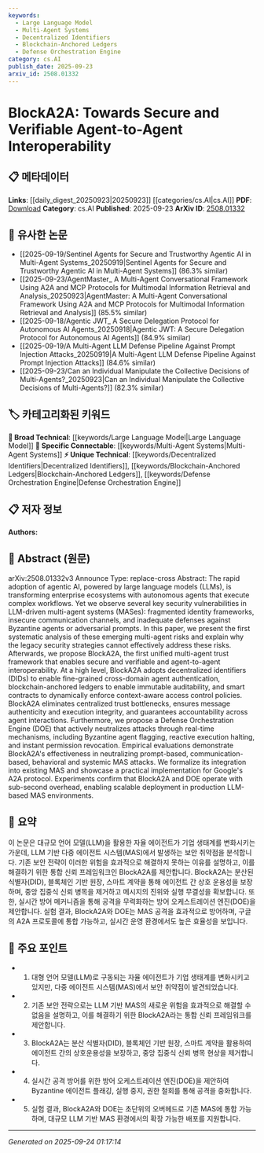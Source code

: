 ```yaml
---
keywords:
  - Large Language Model
  - Multi-Agent Systems
  - Decentralized Identifiers
  - Blockchain-Anchored Ledgers
  - Defense Orchestration Engine
category: cs.AI
publish_date: 2025-09-23
arxiv_id: 2508.01332
---
```


<!-- KEYWORD_LINKING_METADATA:
{
  "processed_timestamp": "2025-09-24T01:17:14.221562",
  "vocabulary_version": "1.0",
  "selected_keywords": [
    "Large Language Model",
    "Multi-Agent Systems",
    "Decentralized Identifiers",
    "Blockchain-Anchored Ledgers",
    "Defense Orchestration Engine"
  ],
  "rejected_keywords": [],
  "similarity_scores": {
    "Large Language Model": 0.8,
    "Multi-Agent Systems": 0.79,
    "Decentralized Identifiers": 0.77,
    "Blockchain-Anchored Ledgers": 0.75,
    "Defense Orchestration Engine": 0.78
  },
  "extraction_method": "AI_prompt_based",
  "budget_applied": true,
  "candidates_json": {
    "candidates": [
      {
        "surface": "Large Language Models",
        "canonical": "Large Language Model",
        "aliases": [
          "LLMs"
        ],
        "category": "broad_technical",
        "rationale": "Large Language Models are central to the discussed AI systems and connect to a wide range of related research.",
        "novelty_score": 0.45,
        "connectivity_score": 0.88,
        "specificity_score": 0.65,
        "link_intent_score": 0.8
      },
      {
        "surface": "Multi-Agent Systems",
        "canonical": "Multi-Agent Systems",
        "aliases": [
          "MASes"
        ],
        "category": "specific_connectable",
        "rationale": "Multi-Agent Systems are a key focus of the paper, providing a specific context for interoperability and security discussions.",
        "novelty_score": 0.55,
        "connectivity_score": 0.78,
        "specificity_score": 0.82,
        "link_intent_score": 0.79
      },
      {
        "surface": "Decentralized Identifiers",
        "canonical": "Decentralized Identifiers",
        "aliases": [
          "DIDs"
        ],
        "category": "unique_technical",
        "rationale": "Decentralized Identifiers are a novel component of the proposed framework, enhancing security and authentication.",
        "novelty_score": 0.7,
        "connectivity_score": 0.65,
        "specificity_score": 0.85,
        "link_intent_score": 0.77
      },
      {
        "surface": "Blockchain-Anchored Ledgers",
        "canonical": "Blockchain-Anchored Ledgers",
        "aliases": [],
        "category": "unique_technical",
        "rationale": "Blockchain-Anchored Ledgers are crucial for ensuring auditability and trust in the proposed system.",
        "novelty_score": 0.68,
        "connectivity_score": 0.7,
        "specificity_score": 0.8,
        "link_intent_score": 0.75
      },
      {
        "surface": "Defense Orchestration Engine",
        "canonical": "Defense Orchestration Engine",
        "aliases": [
          "DOE"
        ],
        "category": "unique_technical",
        "rationale": "The Defense Orchestration Engine is a unique mechanism for real-time threat mitigation in the proposed framework.",
        "novelty_score": 0.72,
        "connectivity_score": 0.6,
        "specificity_score": 0.88,
        "link_intent_score": 0.78
      }
    ],
    "ban_list_suggestions": [
      "method",
      "experiment",
      "performance"
    ]
  },
  "decisions": [
    {
      "candidate_surface": "Large Language Models",
      "resolved_canonical": "Large Language Model",
      "decision": "linked",
      "scores": {
        "novelty": 0.45,
        "connectivity": 0.88,
        "specificity": 0.65,
        "link_intent": 0.8
      }
    },
    {
      "candidate_surface": "Multi-Agent Systems",
      "resolved_canonical": "Multi-Agent Systems",
      "decision": "linked",
      "scores": {
        "novelty": 0.55,
        "connectivity": 0.78,
        "specificity": 0.82,
        "link_intent": 0.79
      }
    },
    {
      "candidate_surface": "Decentralized Identifiers",
      "resolved_canonical": "Decentralized Identifiers",
      "decision": "linked",
      "scores": {
        "novelty": 0.7,
        "connectivity": 0.65,
        "specificity": 0.85,
        "link_intent": 0.77
      }
    },
    {
      "candidate_surface": "Blockchain-Anchored Ledgers",
      "resolved_canonical": "Blockchain-Anchored Ledgers",
      "decision": "linked",
      "scores": {
        "novelty": 0.68,
        "connectivity": 0.7,
        "specificity": 0.8,
        "link_intent": 0.75
      }
    },
    {
      "candidate_surface": "Defense Orchestration Engine",
      "resolved_canonical": "Defense Orchestration Engine",
      "decision": "linked",
      "scores": {
        "novelty": 0.72,
        "connectivity": 0.6,
        "specificity": 0.88,
        "link_intent": 0.78
      }
    }
  ]
}
-->

# BlockA2A: Towards Secure and Verifiable Agent-to-Agent Interoperability

## 📋 메타데이터

**Links**: [[daily_digest_20250923|20250923]] [[categories/cs.AI|cs.AI]]
**PDF**: [Download](https://arxiv.org/pdf/2508.01332.pdf)
**Category**: cs.AI
**Published**: 2025-09-23
**ArXiv ID**: [2508.01332](https://arxiv.org/abs/2508.01332)

## 🔗 유사한 논문
- [[2025-09-19/Sentinel Agents for Secure and Trustworthy Agentic AI in Multi-Agent Systems_20250919|Sentinel Agents for Secure and Trustworthy Agentic AI in Multi-Agent Systems]] (86.3% similar)
- [[2025-09-23/AgentMaster_ A Multi-Agent Conversational Framework Using A2A and MCP Protocols for Multimodal Information Retrieval and Analysis_20250923|AgentMaster: A Multi-Agent Conversational Framework Using A2A and MCP Protocols for Multimodal Information Retrieval and Analysis]] (85.5% similar)
- [[2025-09-18/Agentic JWT_ A Secure Delegation Protocol for Autonomous AI Agents_20250918|Agentic JWT: A Secure Delegation Protocol for Autonomous AI Agents]] (84.9% similar)
- [[2025-09-19/A Multi-Agent LLM Defense Pipeline Against Prompt Injection Attacks_20250919|A Multi-Agent LLM Defense Pipeline Against Prompt Injection Attacks]] (84.6% similar)
- [[2025-09-23/Can an Individual Manipulate the Collective Decisions of Multi-Agents?_20250923|Can an Individual Manipulate the Collective Decisions of Multi-Agents?]] (82.3% similar)

## 🏷️ 카테고리화된 키워드
**🧠 Broad Technical**: [[keywords/Large Language Model|Large Language Model]]
**🔗 Specific Connectable**: [[keywords/Multi-Agent Systems|Multi-Agent Systems]]
**⚡ Unique Technical**: [[keywords/Decentralized Identifiers|Decentralized Identifiers]], [[keywords/Blockchain-Anchored Ledgers|Blockchain-Anchored Ledgers]], [[keywords/Defense Orchestration Engine|Defense Orchestration Engine]]

## 📋 저자 정보

**Authors:** 

## 📄 Abstract (원문)

arXiv:2508.01332v3 Announce Type: replace-cross 
Abstract: The rapid adoption of agentic AI, powered by large language models (LLMs), is transforming enterprise ecosystems with autonomous agents that execute complex workflows. Yet we observe several key security vulnerabilities in LLM-driven multi-agent systems (MASes): fragmented identity frameworks, insecure communication channels, and inadequate defenses against Byzantine agents or adversarial prompts. In this paper, we present the first systematic analysis of these emerging multi-agent risks and explain why the legacy security strategies cannot effectively address these risks. Afterwards, we propose BlockA2A, the first unified multi-agent trust framework that enables secure and verifiable and agent-to-agent interoperability. At a high level, BlockA2A adopts decentralized identifiers (DIDs) to enable fine-grained cross-domain agent authentication, blockchain-anchored ledgers to enable immutable auditability, and smart contracts to dynamically enforce context-aware access control policies. BlockA2A eliminates centralized trust bottlenecks, ensures message authenticity and execution integrity, and guarantees accountability across agent interactions. Furthermore, we propose a Defense Orchestration Engine (DOE) that actively neutralizes attacks through real-time mechanisms, including Byzantine agent flagging, reactive execution halting, and instant permission revocation. Empirical evaluations demonstrate BlockA2A's effectiveness in neutralizing prompt-based, communication-based, behavioral and systemic MAS attacks. We formalize its integration into existing MAS and showcase a practical implementation for Google's A2A protocol. Experiments confirm that BlockA2A and DOE operate with sub-second overhead, enabling scalable deployment in production LLM-based MAS environments.

## 📝 요약

이 논문은 대규모 언어 모델(LLM)을 활용한 자율 에이전트가 기업 생태계를 변화시키는 가운데, LLM 기반 다중 에이전트 시스템(MAS)에서 발생하는 보안 취약점을 분석합니다. 기존 보안 전략이 이러한 위험을 효과적으로 해결하지 못하는 이유를 설명하고, 이를 해결하기 위한 통합 신뢰 프레임워크인 BlockA2A를 제안합니다. BlockA2A는 분산된 식별자(DID), 블록체인 기반 원장, 스마트 계약을 통해 에이전트 간 상호 운용성을 보장하며, 중앙 집중식 신뢰 병목을 제거하고 메시지의 진위와 실행 무결성을 확보합니다. 또한, 실시간 방어 메커니즘을 통해 공격을 무력화하는 방어 오케스트레이션 엔진(DOE)을 제안합니다. 실험 결과, BlockA2A와 DOE는 MAS 공격을 효과적으로 방어하며, 구글의 A2A 프로토콜에 통합 가능하고, 실시간 운영 환경에서도 높은 효율성을 보입니다.

## 🎯 주요 포인트

- 1. 대형 언어 모델(LLM)로 구동되는 자율 에이전트가 기업 생태계를 변화시키고 있지만, 다중 에이전트 시스템(MAS)에서 보안 취약점이 발견되었습니다.
- 2. 기존 보안 전략으로는 LLM 기반 MAS의 새로운 위험을 효과적으로 해결할 수 없음을 설명하고, 이를 해결하기 위한 BlockA2A라는 통합 신뢰 프레임워크를 제안합니다.
- 3. BlockA2A는 분산 식별자(DID), 블록체인 기반 원장, 스마트 계약을 활용하여 에이전트 간의 상호운용성을 보장하고, 중앙 집중식 신뢰 병목 현상을 제거합니다.
- 4. 실시간 공격 방어를 위한 방어 오케스트레이션 엔진(DOE)을 제안하여 Byzantine 에이전트 플래깅, 실행 중지, 권한 철회를 통해 공격을 중화합니다.
- 5. 실험 결과, BlockA2A와 DOE는 초단위의 오버헤드로 기존 MAS에 통합 가능하며, 대규모 LLM 기반 MAS 환경에서의 확장 가능한 배포를 지원합니다.


---

*Generated on 2025-09-24 01:17:14*